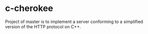 # c-cherokee
Project of master is to implement a server conforming to a simplified version of the HTTP protocol on C++.
